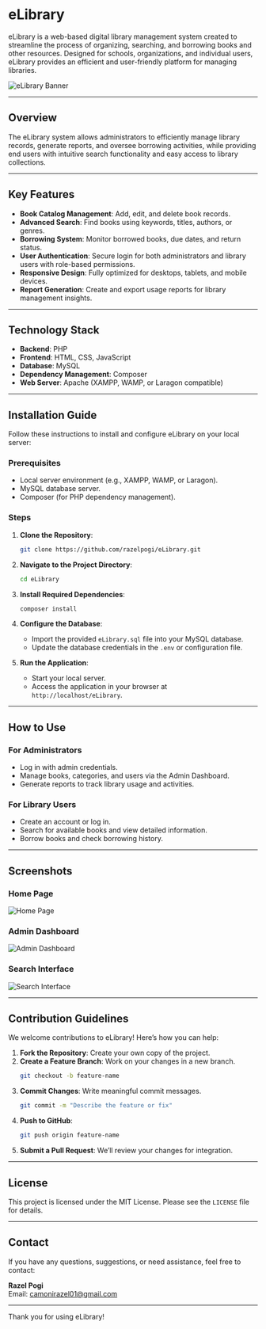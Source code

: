 # eLibrary

eLibrary is a web-based digital library management system created to streamline the process of organizing, searching, and borrowing books and other resources. Designed for schools, organizations, and individual users, eLibrary provides an efficient and user-friendly platform for managing libraries.

![eLibrary Banner](img/Screenshot%202024-12-18%20222212.png)



---

## Overview

The eLibrary system allows administrators to efficiently manage library records, generate reports, and oversee borrowing activities, while providing end users with intuitive search functionality and easy access to library collections.

---

## Key Features

- **Book Catalog Management**: Add, edit, and delete book records.
- **Advanced Search**: Find books using keywords, titles, authors, or genres.
- **Borrowing System**: Monitor borrowed books, due dates, and return status.
- **User Authentication**: Secure login for both administrators and library users with role-based permissions.
- **Responsive Design**: Fully optimized for desktops, tablets, and mobile devices.
- **Report Generation**: Create and export usage reports for library management insights.

---

## Technology Stack

- **Backend**: PHP
- **Frontend**: HTML, CSS, JavaScript
- **Database**: MySQL
- **Dependency Management**: Composer
- **Web Server**: Apache (XAMPP, WAMP, or Laragon compatible)

---

## Installation Guide

Follow these instructions to install and configure eLibrary on your local server:

### Prerequisites

- Local server environment (e.g., XAMPP, WAMP, or Laragon).
- MySQL database server.
- Composer (for PHP dependency management).

### Steps

1. **Clone the Repository**:
   ```bash
   git clone https://github.com/razelpogi/eLibrary.git
   ```

2. **Navigate to the Project Directory**:
   ```bash
   cd eLibrary
   ```

3. **Install Required Dependencies**:
   ```bash
   composer install
   ```

4. **Configure the Database**:
   - Import the provided `eLibrary.sql` file into your MySQL database.
   - Update the database credentials in the `.env` or configuration file.

5. **Run the Application**:
   - Start your local server.
   - Access the application in your browser at `http://localhost/eLibrary`.

---

## How to Use

### For Administrators

- Log in with admin credentials.
- Manage books, categories, and users via the Admin Dashboard.
- Generate reports to track library usage and activities.

### For Library Users

- Create an account or log in.
- Search for available books and view detailed information.
- Borrow books and check borrowing history.

---

## Screenshots

### Home Page
![Home Page]()

### Admin Dashboard
![Admin Dashboard](img/Screenshot%202024-12-18%20205508.png)

### Search Interface
![Search Interface]()

---

## Contribution Guidelines

We welcome contributions to eLibrary! Here’s how you can help:

1. **Fork the Repository**: Create your own copy of the project.
2. **Create a Feature Branch**: Work on your changes in a new branch.
   ```bash
   git checkout -b feature-name
   ```
3. **Commit Changes**: Write meaningful commit messages.
   ```bash
   git commit -m "Describe the feature or fix"
   ```
4. **Push to GitHub**:
   ```bash
   git push origin feature-name
   ```
5. **Submit a Pull Request**: We’ll review your changes for integration.

---

## License

This project is licensed under the MIT License. Please see the `LICENSE` file for details.

---

## Contact

If you have any questions, suggestions, or need assistance, feel free to contact:

**Razel Pogi**  
Email: camonirazel01@gmail.com

---

Thank you for using eLibrary!
